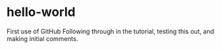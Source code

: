 # hello-world
First use of GitHub
Following through in the tutorial, testing this out, and making initial comments.  
